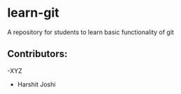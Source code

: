 # learn-git
A repository for students to learn basic functionality of git

## Contributors:
-XYZ

 - Harshit Joshi
